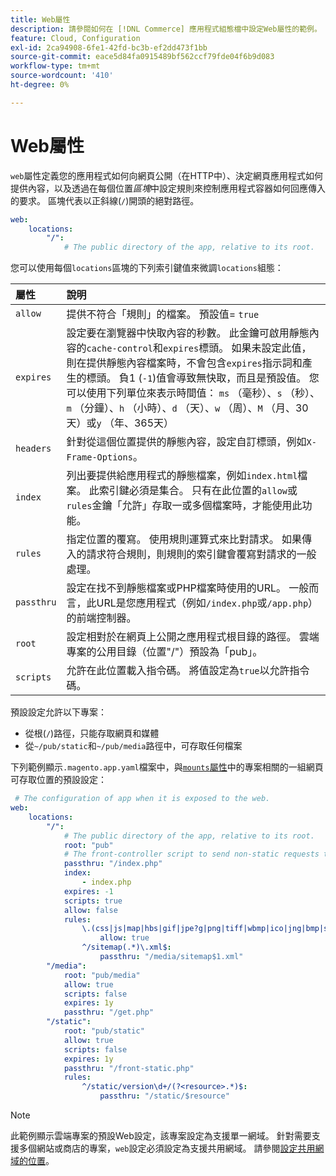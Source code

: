 ```yaml
---
title: Web屬性
description: 請參閱如何在 [!DNL Commerce] 應用程式組態檔中設定Web屬性的範例。
feature: Cloud, Configuration
exl-id: 2ca94908-6fe1-42fd-bc3b-ef2dd473f1bb
source-git-commit: eace5d84fa0915489bf562ccf79fde04f6b9d083
workflow-type: tm+mt
source-wordcount: '410'
ht-degree: 0%

---
```


# Web屬性

`web`屬性定義您的應用程式如何向網頁公開（在HTTP中）、決定網頁應用程式如何提供內容，以及透過在每個位置&#x200B;_區塊_&#x200B;中設定規則來控制應用程式容器如何回應傳入的要求。 區塊代表以正斜線(`/`)開頭的絕對路徑。

```yaml
web:
    locations:
        "/":
            # The public directory of the app, relative to its root.
```

您可以使用每個`locations`區塊的下列索引鍵值來微調`locations`組態：

| 屬性 | 說明 |
| :--- | :--- |
| `allow` | 提供不符合「規則」的檔案。 預設值= `true` |
| `expires` | 設定要在瀏覽器中快取內容的秒數。 此金鑰可啟用靜態內容的`cache-control`和`expires`標頭。 如果未設定此值，則在提供靜態內容檔案時，不會包含`expires`指示詞和產生的標頭。 負1 (`-1`)值會導致無快取，而且是預設值。 您可以使用下列單位來表示時間值： `ms` （毫秒）、`s` （秒）、`m` （分鐘）、`h` （小時）、`d` （天）、`w` （周）、`M` （月、30天）或`y` （年、365天） |
| `headers` | 針對從這個位置提供的靜態內容，設定自訂標頭，例如`X-Frame-Options`。 |
| `index` | 列出要提供給應用程式的靜態檔案，例如`index.html`檔案。 此索引鍵必須是集合。 只有在此位置的`allow`或`rules`金鑰「允許」存取一或多個檔案時，才能使用此功能。 |
| `rules` | 指定位置的覆寫。 使用規則運算式來比對請求。 如果傳入的請求符合規則，則規則的索引鍵會覆寫對請求的一般處理。 |
| `passthru` | 設定在找不到靜態檔案或PHP檔案時使用的URL。 一般而言，此URL是您應用程式（例如`/index.php`或`/app.php`）的前端控制器。 |
| `root` | 設定相對於在網頁上公開之應用程式根目錄的路徑。 雲端專案的公用目錄（位置&quot;/&quot;）預設為「pub」。 |
| `scripts` | 允許在此位置載入指令碼。 將值設定為`true`以允許指令碼。 |

預設設定允許以下專案：

- 從根(`/`)路徑，只能存取網頁和媒體
- 從`~/pub/static`和`~/pub/media`路徑中，可存取任何檔案

下列範例顯示`.magento.app.yaml`檔案中，與[`mounts`屬性](properties.md#mounts)中的專案相關的一組網頁可存取位置的預設設定：

```yaml
 # The configuration of app when it is exposed to the web.
web:
    locations:
        "/":
            # The public directory of the app, relative to its root.
            root: "pub"
            # The front-controller script to send non-static requests to.
            passthru: "/index.php"
            index:
                - index.php
            expires: -1
            scripts: true
            allow: false
            rules:
                \.(css|js|map|hbs|gif|jpe?g|png|tiff|wbmp|ico|jng|bmp|svgz|midi?|mp?ga|mp2|mp3|m4a|ra|weba|3gpp?|mp4|mpe?g|mpe|ogv|mov|webm|flv|mng|asx|asf|wmv|avi|ogx|swf|jar|ttf|eot|woff|otf|html?)$:
                    allow: true
                ^/sitemap(.*)\.xml$:
                    passthru: "/media/sitemap$1.xml"
        "/media":
            root: "pub/media"
            allow: true
            scripts: false
            expires: 1y
            passthru: "/get.php"
        "/static":
            root: "pub/static"
            allow: true
            scripts: false
            expires: 1y
            passthru: "/front-static.php"
            rules:
                ^/static/version\d+/(?<resource>.*)$:
                    passthru: "/static/$resource"
```

>[!NOTE]
>
>此範例顯示雲端專案的預設Web設定，該專案設定為支援單一網域。 針對需要支援多個網站或商店的專案，`web`設定必須設定為支援共用網域。 請參閱[設定共用網域的位置](../store/multiple-sites.md#configure-locations-for-shared-domains)。
